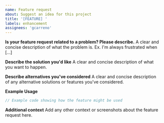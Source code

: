 ```yaml
---
name: Feature request
about: Suggest an idea for this project
title: '[FEATURE] '
labels: enhancement
assignees: 'gcarreno'
---
```


**Is your feature request related to a problem? Please describe.**
A clear and concise description of what the problem is. Ex. I'm always frustrated when [...]

**Describe the solution you'd like**
A clear and concise description of what you want to happen.

**Describe alternatives you've considered**
A clear and concise description of any alternative solutions or features you've considered.

**Example Usage**
```go
// Example code showing how the feature might be used
```

**Additional context**
Add any other context or screenshots about the feature request here. 
